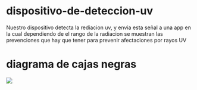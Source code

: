 # dispositivo-de-deteccion-uv
Nuestro dispositivo detecta la rediacion uv, y envia esta señal a una app en la cual dependiendo de el rango de  la radiacion se muestran las prevenciones que hay que tener para prevenir afectaciones por rayos UV

# diagrama de cajas negras
<img src="https://i.postimg.cc/B69HdCMw/Diagrama-de-cajas.png">
